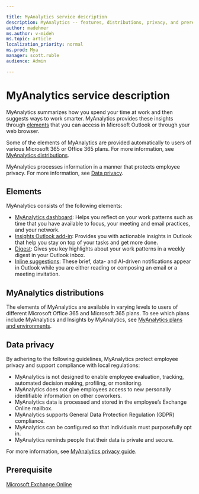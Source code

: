 ```yaml
---

title: MyAnalytics service description
description: MyAnalytics -- features, distributions, privacy, and prerequisites
author: madehmer
ms.author: v-mideh
ms.topic: article
localization_priority: normal 
ms.prod: Mya
manager: scott.ruble
audience: Admin

---
```


# MyAnalytics service description

MyAnalytics summarizes how you spend your time at work and then suggests ways to work smarter. MyAnalytics provides these insights through [elements](#elements) that you can access in Microsoft Outlook or through your web browser.

Some of the elements of MyAnalytics are provided automatically to users of various Microsoft 365 or Office 365 plans. For more information, see [MyAnalytics distributions](#myanalytics-distributions).  

MyAnalytics processes information in a manner that protects employee privacy. For more information, see [Data privacy](#data-privacy).

## Elements

MyAnalytics consists of the following elements:

* [MyAnalytics dashboard](../use/dashboard-2.md): Helps you reflect on your work patterns such as time that you have available to focus, your meeting and email practices, and your network.
* [Insights Outlook add-in](../use/add-in.md): Provides you with actionable insights in Outlook that help you stay on top of your tasks and get more done.
* [Digest](../use/email-digest-2.md): Gives you key highlights about your work patterns in a weekly digest in your Outlook inbox.
* [Inline suggestions](../use/mya-notifications.md): These brief, data- and AI-driven notifications appear in Outlook while you are either reading or composing an email or a meeting invitation.

## MyAnalytics distributions

The elements of MyAnalytics are available in varying levels to users of different Microsoft Office 365 and Microsoft 365 plans. To see which plans include MyAnalytics and Insights by MyAnalytics, see [MyAnalytics plans and environments](./plans-environments.md).

## Data privacy

By adhering to the following guidelines, MyAnalytics protect employee privacy and support compliance with local regulations:

* MyAnalytics is not designed to enable employee evaluation, tracking, automated decision making, profiling, or monitoring.
* MyAnalytics does not give employees access to new personally identifiable information on other coworkers.
* MyAnalytics data is processed and stored in the employee’s Exchange Online mailbox.
* MyAnalytics supports General Data Protection Regulation (GDPR) compliance.
* MyAnalytics can be configured so that individuals must purposefully opt in.
* MyAnalytics reminds people that their data is private and secure.

For more information, see [MyAnalytics privacy guide](./privacy-guide.md).

## Prerequisite

[Microsoft Exchange Online](/office365/servicedescriptions/exchange-online-service-description/exchange-online-service-description)